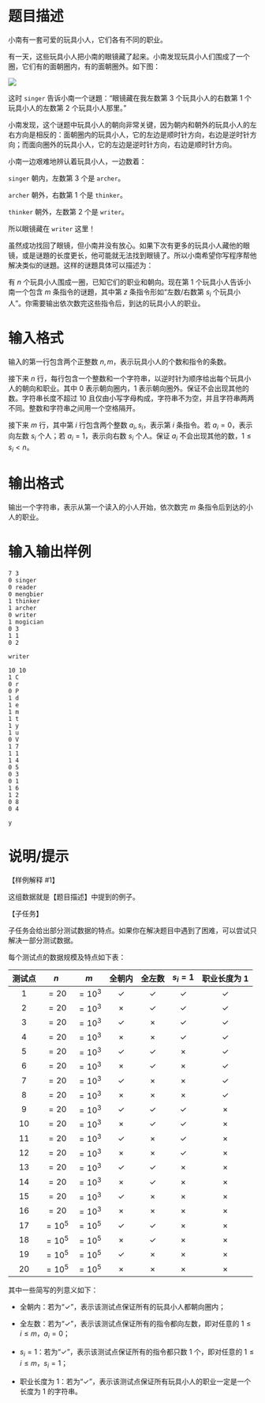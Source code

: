 # 题目描述

小南有一套可爱的玩具小人，它们各有不同的职业。

有一天，这些玩具小人把小南的眼镜藏了起来。小南发现玩具小人们围成了一个圈，它们有的面朝圈内，有的面朝圈外。如下图：

![](file://toy1.jpg)

这时 `singer` 告诉小南一个谜題：“眼镜藏在我左数第 $3$ 个玩具小人的右数第 $1$ 个玩具小人的左数第 $2$ 个玩具小人那里。”

小南发现，这个谜题中玩具小人的朝向非常关键，因为朝内和朝外的玩具小人的左右方向是相反的：面朝圈内的玩具小人，它的左边是顺时针方向，右边是逆时针方向；而面向圈外的玩具小人，它的左边是逆时针方向，右边是顺时针方向。

小南一边艰难地辨认着玩具小人，一边数着：

`singer` 朝内，左数第 $3$ 个是 `archer`。

`archer` 朝外，右数第 $1$ 个是 `thinker`。

`thinker` 朝外，左数第 $2$ 个是 `writer`。

所以眼镜藏在 `writer` 这里！

虽然成功找回了眼镜，但小南并没有放心。如果下次有更多的玩具小人藏他的眼镜，或是谜題的长度更长，他可能就无法找到眼镜了。所以小南希望你写程序帮他解决类似的谜題。这样的谜題具体可以描述为：

有 $n$ 个玩具小人围成一圈，已知它们的职业和朝向。现在第 $1$ 个玩具小人告诉小南一个包含 $m$ 条指令的谜題，其中第 $z$ 条指令形如“左数/右数第 $s_i$ 个玩具小人”。你需要输出依次数完这些指令后，到达的玩具小人的职业。

# 输入格式

输入的第一行包含两个正整数 $n,m$，表示玩具小人的个数和指令的条数。

接下来 $n$ 行，每行包含一个整数和一个字符串，以逆时针为顺序给出每个玩具小人的朝向和职业。其中 $0$ 表示朝向圈内，$1$ 表示朝向圈外。保证不会出现其他的数。字符串长度不超过 $10$ 且仅由小写字母构成，字符串不为空，并且字符串两两不同。整数和字符串之间用一个空格隔开。

接下来 $m$ 行，其中第 $i$ 行包含两个整数 $a_i,s_i$，表示第 $i$ 条指令。若 $a_i=0$，表示向左数 $s_i$ 个人；若 $a_i=1$，表示向右数 $s_i$ 个人。保证 $a_i$ 不会出现其他的数，$1 \leq s_i < n$。

# 输出格式

输出一个字符串，表示从第一个读入的小人开始，依次数完 $m$ 条指令后到达的小人的职业。

# 输入输出样例

```input1
7 3
0 singer
0 reader
0 mengbier
1 thinker
1 archer
0 writer
1 mogician
0 3
1 1
0 2
```

```output1
writer
```

```input2
10 10
1 C
0 r
0 P
1 d
1 e
1 m
1 t
1 y
1 u
0 V
1 7
1 1
1 4
0 5
0 3
0 1
1 6
1 2
0 8
0 4
```

```output2
y
```

# 说明/提示

【样例解释 #1】

这组数据就是【题目描述】中提到的例子。

【子任务】

子任务会给出部分测试数据的特点。如果你在解决题目中遇到了困难，可以尝试只解决一部分测试数据。

每个测试点的数据规模及特点如下表：

| 测试点 |    $n$    |    $m$    |    全朝内    |    全左数    |   $s_i=1$    | 职业长度为 $1$ |
| :----: | :-------: | :-------: | :----------: | :----------: | :----------: | :-----------: |
|  $1$   |   $=20$   | $={10}^3$ | $\checkmark$ | $\checkmark$ | $\checkmark$ | $\checkmark$  |
|  $2$   |   $=20$   | $={10}^3$ |   $\times$   | $\checkmark$ | $\checkmark$ | $\checkmark$  |
|  $3$   |   $=20$   | $={10}^3$ | $\checkmark$ |   $\times$   | $\checkmark$ | $\checkmark$  |
|  $4$   |   $=20$   | $={10}^3$ |   $\times$   |   $\times$   | $\checkmark$ | $\checkmark$  |
|  $5$   |   $=20$   | $={10}^3$ | $\checkmark$ | $\checkmark$ |   $\times$   | $\checkmark$  |
|  $6$   |   $=20$   | $={10}^3$ |   $\times$   | $\checkmark$ |   $\times$   | $\checkmark$  |
|  $7$   |   $=20$   | $={10}^3$ | $\checkmark$ |   $\times$   |   $\times$   | $\checkmark$  |
|  $8$   |   $=20$   | $={10}^3$ |   $\times$   |   $\times$   |   $\times$   | $\checkmark$  |
|  $9$   |   $=20$   | $={10}^3$ | $\checkmark$ | $\checkmark$ | $\checkmark$ |   $\times$    |
|  $10$  |   $=20$   | $={10}^3$ |   $\times$   | $\checkmark$ | $\checkmark$ |   $\times$    |
|  $11$  |   $=20$   | $={10}^3$ | $\checkmark$ |   $\times$   | $\checkmark$ |   $\times$    |
|  $12$  |   $=20$   | $={10}^3$ |   $\times$   |   $\times$   | $\checkmark$ |   $\times$    |
|  $13$  |   $=20$   | $={10}^3$ | $\checkmark$ | $\checkmark$ |   $\times$   |   $\times$    |
|  $14$  |   $=20$   | $={10}^3$ |   $\times$   | $\checkmark$ |   $\times$   |   $\times$    |
|  $15$  |   $=20$   | $={10}^3$ | $\checkmark$ |   $\times$   |   $\times$   |   $\times$    |
|  $16$  |   $=20$   | $={10}^3$ |   $\times$   |   $\times$   |   $\times$   |   $\times$    |
|  $17$  | $={10}^5$ | $={10}^5$ | $\checkmark$ | $\checkmark$ |   $\times$   |   $\times$    |
|  $18$  | $={10}^5$ | $={10}^5$ |   $\times$   | $\checkmark$ |   $\times$   |   $\times$    |
|  $19$  | $={10}^5$ | $={10}^5$ | $\checkmark$ |   $\times$   |   $\times$   |   $\times$    |
|  $20$  | $={10}^5$ | $={10}^5$ |   $\times$   |   $\times$   |   $\times$   |   $\times$    |

其中一些简写的列意义如下：

* 全朝内：若为“$\checkmark$”，表示该测试点保证所有的玩具小人都朝向圈内；

* 全左数：若为“$\checkmark$”，表示该测试点保证所有的指令都向左数，即对任意的 $1 \leq i \leq m$，$a_i=0$；

* $s_i=1$：若为“$\checkmark$”，表示该测试点保证所有的指令都只数 $1$ 个，即对任意的 $1 \leq i \leq m$，$s_i=1$；

* 职业长度为 $1$：若为“$\checkmark$”，表示该测试点保证所有玩具小人的职业一定是一个长度为 $1$ 的字符串。
